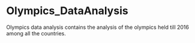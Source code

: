 # Olympics_DataAnalysis
Olympics data analysis contains the analysis of the olympics held till 2016 among all the countries. 
